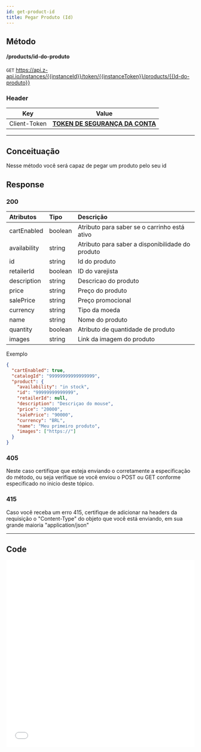 ```yaml
---
id: get-product-id
title: Pegar Produto (Id)
---
```


## Método

#### /products/id-do-produto

`GET` https://api.z-api.io/instances/{{instanceId}}/token/{{instanceToken}}/products/{{Id-do-produto}}

### Header

|      Key       |            Value            |
| :------------: |     :-----------------:     |
|  Client-Token  | **[TOKEN DE SEGURANÇA DA CONTA](../security/client-token)** |
---

## Conceituação

Nesse método você será capaz de pegar um produto pelo seu id

## Response

### 200

| Atributos    | Tipo    | Descrição                                        |
| :----------- | :------ | :----------------------------------------------- |
| cartEnabled  | boolean | Atributo para saber se o carrinho está ativo     |
| availability | string  | Atributo para saber a disponibilidade do produto |
| id           | string  | Id do produto                                    |
| retailerId   | boolean | ID do varejista                                  |
| description  | string  | Descricao do produto                             |
| price        | string  | Preço do produto                                 |
| salePrice    | string  | Preço promocional                                |
| currency     | string  | Tipo da moeda                                    |
| name         | string  | Nome do produto                                  |
| quantity     | boolean | Atributo de quantidade de produto                |
| images       | string  | Link da imagem do produto                        |

Exemplo

```json
{
  "cartEnabled": true,
  "catalogId": "99999999999999999",
  "product": {
    "availability": "in stock",
    "id": "99999999999999",
    "retailerId": null,
    "description": "Descriçao do mouse",
    "price": "20000",
    "salePrice": "90000",
    "currency": "BRL",
    "name": "Meu primeiro produto",
    "images": ["https://"]
  }
}
```

### 405

Neste caso certifique que esteja enviando o corretamente a especificação do método, ou seja verifique se você enviou o POST ou GET conforme especificado no inicio deste tópico.

### 415

Caso você receba um erro 415, certifique de adicionar na headers da requisição o "Content-Type" do objeto que você está enviando, em sua grande maioria "application/json"

---

## Code

<iframe src="//api.apiembed.com/?source=https://raw.githubusercontent.com/Z-API/z-api-docs/main/json-examples/get-product-id.json&targets=all" frameborder="0" scrolling="no" width="100%" height="500px" seamless></iframe>
